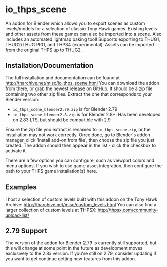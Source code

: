 # io_thps_scene
An addon for Blender which allows you to export scenes as custom levels/models for a selection of classic Tony Hawk games. Existing levels and other assets from these games can also be imported into a scene. Also includes an automated lightmap baking tool!
Supports exporting to THUG1, THUG2/THUG PRO, and THPS4 (experimental). Assets can be imported from the original THPS up to THUG2. 

## Installation/Documentation
The full installation and documentation can be found at http://tharchive.net/misc/io_thps_scene.html
You can download the addon from there, or grab the newest release on GitHub. It should be a zip file containing two other zip files. Extract the one that corresponds to your Blender version:
 - `io_thps_scene_blender2.79.zip` is for Blender 2.79
 - `io_thps_scene_blender2.8.zip` is for Blender 2.8+. Has been developed on 2.83 LTS, but should be compatible with 2.9

 Ensure the zip file you extract is renamed to `io_thps_scene.zip`, or the installation may not work correctly. Once done, go to Blender's addon manager, click 'Install add-on from file', then choose the zip file you just created. The addon should then appear in the list - click the checkbox to activate it.

 There are a few options you can configure, such as viewport colors and menu options. If you wish to use game asset integration, then configure the path to your THPS game installation(s) here. 

## Examples 
I host a selection of custom levels built with this addon on the Tony Hawk Archive: http://tharchive.net/misc/custom_levels.html
You can also find a larger collection of custom levels at THPSX: http://thpsx.com/community-upload-list/

## 2.79 Support
The version of the addon for Blender 2.79 is currently still supported, but this will change at some point in the future as development moves exclusively to the 2.8x version. If you're still on 2.79, consider updating if you want to get continue getting new features from this addon.